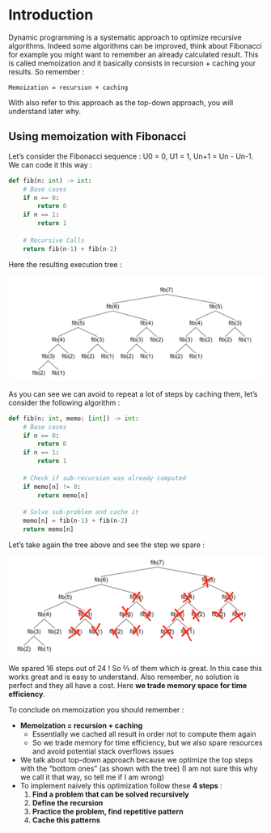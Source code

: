# Introduction

Dynamic programming is a systematic approach to optimize recursive algorithms. Indeed some algorithms can be improved, think about Fibonacci for example you might want to remember an already calculated result. This is called memoization and it basically consists in recursion + caching your results. So remember : 

```
Memoization = recursion + caching
```

With also refer to this approach as the top-down approach, you will understand later why.

## Using memoization with Fibonacci

Let’s consider the Fibonacci sequence : U0 =  0, U1 = 1, Un+1 = Un - Un-1. We can code it this way :

```python
def fib(n: int) -> int:
    # Base cases
    if n == 0:
        return 0
    if n == 1:
        return 1
        
    # Recursive Calls
    return fib(n-1) + fib(n-2)
```
Here the resulting execution tree :

![FiboTree](/Images/Dynamic_programming/FiboTree.png)

As you can see we can avoid to repeat a lot of steps by caching them, let’s consider the following algorithm :

```python
def fib(n: int, memo: [int]) -> int:
    # Base cases
    if n == 0:
        return 0
    if n == 1:
        return 1
    
    # Check if sub-recursion was already computed
    if memo[n] != 0:
        return memo[n]
    
    # Solve sub-problem and cache it
    memo[n] = fib(n-1) + fib(n-2)
    return memo[n]
```

Let’s take again the tree above and see the step we spare :

![FiboTree](/Images/Dynamic_programming/FiboTreeLess.png)

We spared 16 steps out of 24 ! So ⅔ of them which is great. In this case this works great and is easy to understand. Also remember, no solution is perfect and they all have a cost. Here **we trade memory space for time efficiency**. 

To conclude on memoization you should remember :
 * **Memoization = recursion + caching** 
   * Essentially we cached all result in order not to compute them again 
   * So we trade memory for time efficiency, but we also spare resources and avoid potential stack overflows issues 
 * We talk about top-down approach because we optimize the top steps with the “bottom ones” (as shown with the tree) (I am not sure this why we call it that way, so tell me if I am wrong)
 * To implement naively this optimization follow these **4 steps** :
   1. **Find a problem that can be solved recursively**
   2. **Define the recursion**
   3. **Practice the problem, find repetitive pattern**
   4. **Cache this patterns**
